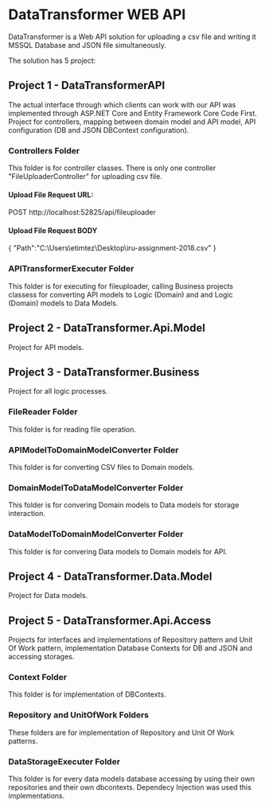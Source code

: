 # DataTransformer WEB API

DataTransformer is a Web API solution for uploading a csv file and writing it MSSQL Database and JSON file simultaneously.

The solution has 5 project:

## Project 1 - DataTransformerAPI

The actual interface through which clients can work with our API was implemented through ASP.NET Core and Entity Framework Core Code First.
Project for controllers, mapping between domain model and API model, API configuration (DB and JSON DBContext configuration).

### Controllers Folder

This folder is for controller classes. There is only one controller "FileUploaderController" for uploading csv file.

#### Upload File Request URL: 

POST http://localhost:52825/api/fileuploader

#### Upload File Request BODY 

{
	"Path":"C:\\Users\\etimtez\\Desktop\\iru-assignment-2018.csv"
}

### APITransformerExecuter Folder

This folder is for executing for fileuploader, calling Business projects classess for converting API models to Logic (Domain) and and Logic (Domain) models to Data Models.

## Project 2 - DataTransformer.Api.Model

Project for API models.

## Project 3 - DataTransformer.Business

Project for all logic processes.

### FileReader Folder
This folder is for reading file operation.

### APIModelToDomainModelConverter Folder
This folder is for converting CSV files to Domain models.

### DomainModelToDataModelConverter Folder
This folder is for convering Domain models to Data models for storage interaction.

### DataModelToDomainModelConverter Folder
This folder is for convering Data models to Domain models for API.


## Project 4 - DataTransformer.Data.Model

Project for Data models.

## Project 5 - DataTransformer.Api.Access

Projects for interfaces and implementations of Repository pattern and Unit Of Work pattern, implementation Database Contexts for DB and JSON and accessing storages.

### Context Folder 
This folder is for implementation of DBContexts.

### Repository and UnitOfWork Folders 
These folders are for implementation of Repository and Unit Of Work patterns.

### DataStorageExecuter Folder 
This folder is for every data models database accessing by using their own repositories and their own dbcontexts. Dependecy Injection was used this implementations.


